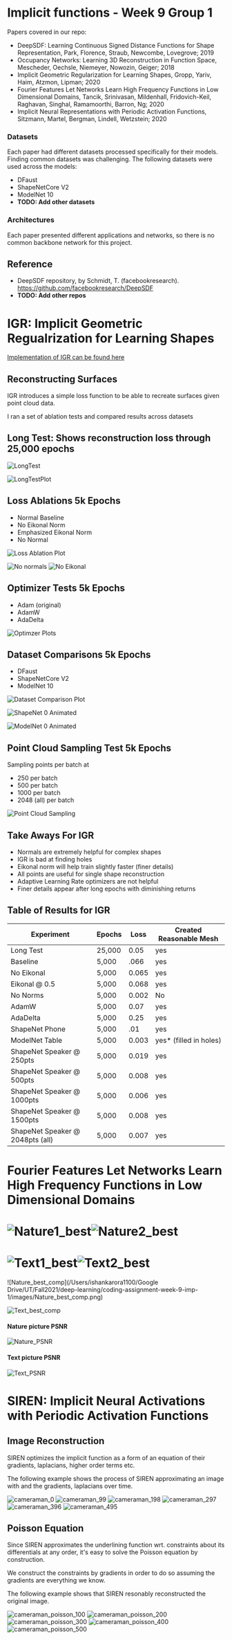 # Implicit functions - Week 9 Group 1
Papers covered in our repo:
* 	DeepSDF: Learning Continuous Signed Distance Functions for Shape Representation, Park, Florence, Straub, Newcombe, Lovegrove; 2019
* 	Occupancy Networks: Learning 3D Reconstruction in Function Space, Mescheder, Oechsle, Niemeyer, Nowozin, Geiger; 2018
* 	Implicit Geometric Regularization for Learning Shapes, Gropp, Yariv, Haim, Atzmon, Lipman; 2020
* 	Fourier Features Let Networks Learn High Frequency Functions in Low Dimensional Domains, Tancik, Srinivasan, Mildenhall, Fridovich-Keil, Raghavan, Singhal, Ramamoorthi, Barron, Ng; 2020
* 	Implicit Neural Representations with Periodic Activation Functions, Sitzmann, Martel, Bergman, Lindell, Wetzstein; 2020

### Datasets
Each paper had different datasets processed specifically for their models. Finding common datasets was challenging. The following datasets were used across the models:
* DFaust
* ShapeNetCore V2
* ModelNet 10
* **TODO: Add other datasets**

### Architectures
Each paper presented different applications and networks, so there is no common backbone network for this project.



## Reference
* DeepSDF repository, by Schmidt, T. (facebookresearch). https://github.com/facebookresearch/DeepSDF
* **TODO: Add other repos**


# IGR: Implicit Geometric Regualrization for Learning Shapes

[Implementation of IGR can be found here](https://github.com/amosgropp/IGR)

Reconstructing Surfaces
-

IGR introduces a simple loss function to be able to recreate surfaces
given point cloud data.

I ran a set of ablation tests and compared results across datasets

## Long Test: Shows reconstruction loss through 25,000 epochs



![LongTest](./src/IGR/visuals/long_test_gif.gif)

![LongTestPlot](./src/IGR/visuals/IGR_LongTest.png)

## Loss Ablations 5k Epochs

- Normal Baseline
- No Eikonal Norm
- Emphasized Eikonal Norm
- No Normal 

![Loss Ablation Plot](./src/IGR/visuals/IGR_Loss_Ablations.png)

![No normals](./src/IGR/visuals/no_norm_animation.gif)
![No Eikonal](./src/IGR/visuals/no_eikonal_animated.gif)

## Optimizer Tests 5k Epochs

- Adam (original)
- AdamW 
- AdaDelta 

![Optimzer Plots](./src/IGR/visuals/IGR_Optimizers_Test.png)

## Dataset Comparisons 5k Epochs

- DFaust 
- ShapeNetCore V2
- ModelNet 10

![Dataset Comparison Plot](./src/IGR/visuals/IGR_Dataset_Comparison.png)

![ShapeNet 0 Animated](./src/IGR/visuals/shapenet0_animated.gif)

![ModelNet 0 Animated](./src/IGR/visuals/modelnet0_animated.gif)

## Point Cloud Sampling Test 5k Epochs

Sampling points per batch at 
- 250 per batch
- 500 per batch
- 1000 per batch
- 2048 (all) per batch

![Point Cloud Sampling](./src/IGR/visuals/IGR_SN_Point_Sampling.png)


## Take Aways For IGR

- Normals are extremely helpful for complex shapes
- IGR is bad at finding holes
- Eikonal norm will help train slightly faster (finer details)
- All points are useful for single shape reconstruction
- Adaptive Learning Rate optimizers are not helpful
- Finer details appear after long epochs with diminishing returns


## Table of Results for IGR

| Experiment  | Epochs | Loss | Created Reasonable Mesh |
| ------------- | ------------- | ------------- | ------------- |
| Long Test  | 25,000  | 0.05 | yes |
| Baseline  | 5,000  | .066 | yes |
| No Eikonal  | 5,000  | 0.065 | yes |
| Eikonal @ 0.5  | 5,000  | 0.068 | yes |
| No Norms  | 5,000  | 0.002 | No |
| AdamW  | 5,000  | 0.07 | yes |
| AdaDelta  | 5,000  | 0.25 | yes |
| ShapeNet Phone  | 5,000  | .01 | yes |
| ModelNet Table  | 5,000  | 0.003 | yes* (filled in holes) |
| ShapeNet Speaker @ 250pts  | 5,000  | 0.019 | yes |
| ShapeNet Speaker @ 500pts  | 5,000  | 0.008 | yes |
| ShapeNet Speaker @ 1000pts  | 5,000  | 0.006 | yes |
| ShapeNet Speaker @ 1500pts  | 5,000  | 0.008 | yes |
| ShapeNet Speaker @ 2048pts (all)  | 5,000  | 0.007 | yes |



# Fourier Features Let Networks Learn High Frequency Functions in Low Dimensional Domains



# ![Nature1_best](images/Nature1_best.png)![Nature2_best](images/Nature2_best.png)

# ![Text1_best](images/Text1_best.png)![Text2_best](images/Text2_best.png)

![Nature_best_comp](/Users/ishankarora1100/Google Drive/UT/Fall2021/deep-learning/coding-assignment-week-9-imp-1/images/Nature_best_comp.png)

![Text_best_comp](images/Text_best_comp.png)

#### Nature picture PSNR

![Nature_PSNR](images/Nature_PSNR.png)

#### Text picture PSNR

![Text_PSNR](images/Text_PSNR.png)

# SIREN: Implicit Neural Activations with Periodic Activation Functions

## Image Reconstruction

SIREN optimizes the implicit function as a form of an equation of their gradients, laplacians, higher order terms etc.

The following example shows the process of SIREN approximating an image with and the gradients, laplacians over time.

![cameraman_0](https://user-images.githubusercontent.com/25853995/137651682-eedace5c-de85-4782-a2c6-d879eae06582.png)
![cameraman_99](https://user-images.githubusercontent.com/25853995/137651690-ac485956-b742-47ec-88ea-65fb6a0e6ee7.png)
![cameraman_198](https://user-images.githubusercontent.com/25853995/137651694-59ff4476-44d8-4c2b-a241-63c482c00889.png)
![cameraman_297](https://user-images.githubusercontent.com/25853995/137651697-403cceed-02cb-47be-bbbc-20032aacab1a.png)
![cameraman_396](https://user-images.githubusercontent.com/25853995/137651702-2ecf3238-0c62-4c86-8f12-2bbfbe3271c6.png)
![cameraman_495](https://user-images.githubusercontent.com/25853995/137651708-2386b38d-90c4-442c-9232-46924694045a.png)

## Poisson Equation

Since SIREN approximates the underlining function wrt. constraints about its differentials at any order, it's easy to solve the Poisson equation by construction.

We construct the constraints by gradients in order to do so assuming the gradients are everything we know.

The following example shows that SIREN resonably reconstructed the original image.

![cameraman_poisson_100](https://user-images.githubusercontent.com/25853995/137652403-044b879b-e718-43f6-9755-090c6418bc60.png)
![cameraman_poisson_200](https://user-images.githubusercontent.com/25853995/137652406-5b6ad18d-fa96-4a29-a21a-d0bfc6a5de1c.png)
![cameraman_poisson_300](https://user-images.githubusercontent.com/25853995/137652408-3c9ec847-d99e-4700-9c97-244550955074.png)
![cameraman_poisson_400](https://user-images.githubusercontent.com/25853995/137652414-ca9ced0c-fd37-4407-a14f-2ea6e39a95ef.png)
![cameraman_poisson_500](https://user-images.githubusercontent.com/25853995/137652420-4be235b4-e629-4d4a-bce0-8db3201cf326.png)

